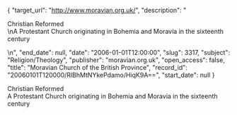{
  "target_url": "http://www.moravian.org.uk/", 
  "description": "<p>Christian Reformed<br />\nA Protestant Church originating in Bohemia and Moravia in the sixteenth century</p>\n", 
  "end_date": null, 
  "date": "2006-01-01T12:00:00", 
  "slug": 3317, 
  "subject": "Religion/Theology", 
  "publisher": "moravian.org.uk", 
  "open_access": false, 
  "title": "Moravian Church of the British Province", 
  "record_id": "20060101T120000/RlBhMtNYkePdamo/HiqK9A==", 
  "start_date": null
}

<p>Christian Reformed<br />
A Protestant Church originating in Bohemia and Moravia in the sixteenth century</p>
